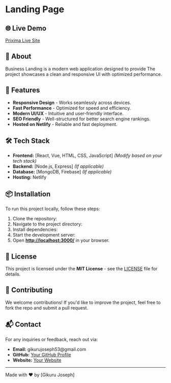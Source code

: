 # Landing Page



## 🌐 Live Demo

[Prixima Live Site](https://prixima.netlify.app/)

## 📌 About

Business Landing is a modern web application designed to provide  The project showcases a clean and responsive UI with optimized performance.

## 🚀 Features

- **Responsive Design** - Works seamlessly across devices.
- **Fast Performance** - Optimized for speed and efficiency.
- **Modern UI/UX** - Intuitive and user-friendly interface.
- **SEO Friendly** - Well-structured for better search engine rankings.
- **Hosted on Netlify** - Reliable and fast deployment.

## 🛠️ Tech Stack

- **Frontend:** [React, Vue, HTML, CSS, JavaScript] *(Modify based on your tech stack)*
- **Backend:** [Node.js, Express] *(If applicable)*
- **Database:** [MongoDB, Firebase] *(If applicable)*
- **Hosting:** Netlify

## 📦 Installation

To run this project locally, follow these steps:

1. Clone the repository:
2. Navigate to the project directory:
3. Install dependencies:
4. Start the development server:
5. Open **[http://localhost:3000/](http://localhost:3000/)** in your browser.

## 📜 License

This project is licensed under the **MIT License** - see the [LICENSE](LICENSE) file for details.

## 🤝 Contributing

We welcome contributions! If you'd like to improve the project, feel free to fork the repo and submit a pull request.

## 📬 Contact

For any inquiries or feedback, reach out via:

- **Email:** gikurujoseph53\@gmail.com
- **GitHub:** [Your GitHub Profile](https://github.com/JosephNderitu)
- **Website:** [Your Website](https://nderitu.pythonanywhere.com/)

---

Made with ❤️ by [Gikuru Joseph]


